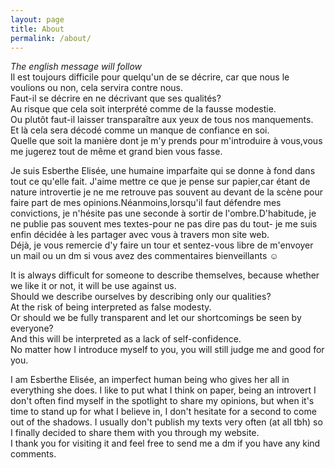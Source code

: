 ```yaml
---
layout: page
title: About
permalink: /about/
---
```

<i> The english message will follow </i><br>
Il est toujours difficile pour quelqu'un de se décrire, car que nous le voulions ou non, cela servira contre nous. <br>
Faut-il se décrire en ne décrivant que ses qualités? <br>
Au risque que cela soit interprété comme de la fausse modestie. <br>
Ou plutôt faut-il laisser transparaître aux yeux de tous nos manquements. <br>
Et là cela sera décodé comme un manque de confiance en soi. <br>
Quelle que soit la manière dont je m'y prends pour m'introduire à vous,vous me jugerez tout de même et grand bien vous fasse.<br>

<p>Je suis Esberthe Elisée, une humaine imparfaite qui se donne à fond dans tout ce qu'elle fait. J'aime mettre ce que je pense sur papier,car étant de nature introvertie je ne me retrouve pas souvent au devant de la scène pour faire part de mes opinions.Néanmoins,lorsqu'il faut défendre mes convictions, je n'hésite pas une seconde à sortir de l'ombre.D'habitude, je ne publie pas souvent mes textes-pour ne pas dire pas du tout- je me suis enfin décidée à les partager avec vous à travers mon site web.<br>
Déjà, je vous remercie d'y faire un tour et sentez-vous libre de m'envoyer un mail ou un dm si vous avez des commentaires bienveillants ☺ </p>

It is always difficult for someone to describe themselves, because whether we like it or not, it will be use against us.<br> 
Should we describe ourselves by describing only our qualities?  <br> 
At the risk of being interpreted as false modesty. <br> 
Or should we be fully transparent and let our shortcomings be seen by everyone? <br> 
And this will be interpreted as a lack of self-confidence. <br> 
No matter how I introduce myself to you, you will still judge me and good for you.<br> 

<p> I am Esberthe Elisée, an imperfect human being who gives her all in everything she does. I like to put what I think on paper, being an introvert I don't often find myself in the spotlight to share my opinions, but when it's time to stand up for what I believe in, I don't hesitate for a second to come out of the shadows. I usually don't publish my texts very often (at all tbh) so I finally decided to share them with you through my website.<br>
I thank you for visiting it and feel free to send me a dm if you have any kind comments.<br></p>
